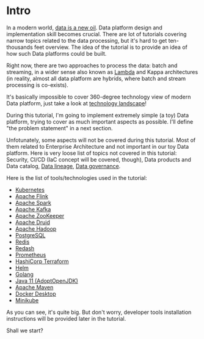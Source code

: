 # Intro

In a modern world, [data is a new oil](https://www.forbes.com/sites/forbestechcouncil/2019/11/15/data-is-the-new-oil-and-thats-a-good-thing/?sh=647471ab7304). Data platform design and implementation skill becomes crucial. There are lot of tutorials covering narrow topics related to the data processing, but it's hard to get ten-thousands feet overview. The idea of the tutorial is to provide an idea of how such Data platforms could be built. 

Right now, there are two approaches to process the data: batch and streaming, in a wider sense also known as [Lambda](https://en.wikipedia.org/wiki/Lambda_architecture) and Kappa architectures (in reality, almost all data platform are hybrids, where batch and stream processing is co-exists).

It's basically impossible to cover 360-degree technology view of modern Data platform, just take a look at [technology landscape](https://mattturck.com/data2020/)!

During this tutorial, I'm going to implement extremely simple (a toy) Data platform, trying to cover as much important aspects as possible. I'll define "the problem statement" in a next section. 

Unfotunately, some aspects will not be covered during this tutorial. Most of them related to Enterprise Architecture and not important in our toy Data platform. Here is very loose list of topics not covered in this tutorial: Security, CI/CD (IaC concept will be covered, though), Data products and Data catalog, [Data lineage](https://en.wikipedia.org/wiki/Data_lineage), [Data governance](https://en.wikipedia.org/wiki/Data_governance).

Here is the list of tools/technologies used in the tutorial:

* [Kubernetes](https://kubernetes.io/)
* [Apache Flink](https://flink.apache.org/)
* [Apache Spark](https://spark.apache.org/)
* [Apache Kafka](https://kafka.apache.org/)
* [Apache ZooKeeper](https://zookeeper.apache.org/)
* [Apache Druid](https://druid.apache.org/)
* [Apache Hadoop](http://hadoop.apache.org/)
* [PostgreSQL](https://www.postgresql.org/)
* [Redis](https://redis.io/)
* [Redash](https://redash.io/)
* [Prometheus](https://prometheus.io/)
* [HashiCorp Terraform](https://www.terraform.io/)
* [Helm](https://helm.sh/)
* [Golang](https://golang.org/)
* [Java 11 (AdoptOpenJDK)](https://adoptopenjdk.net/)
* [Apache Maven](https://maven.apache.org/)
* [Docker Desktop](https://www.docker.com/products/docker-desktop)
* [Minikube](https://minikube.sigs.k8s.io/docs/)

As you can see, it's quite big. But don't worry, developer tools installation instructions will be provided later in the tutorial.

Shall we start?
